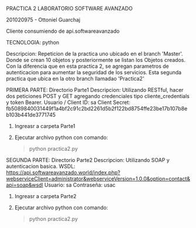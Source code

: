 PRACTICA 2
LABORATORIO 
SOFTWARE AVANZADO

201020975 - Ottoniel Guarchaj

Cliente consumiendo de api.softwareavanzado

TECNOLOGIA: python

Descripcion: Repeticion de la practica uno ubicado en el branch 'Master'. Donde se crean 10 objetos y posteriormente se listan los Objetos creados. Con la diferencia que en esta practica 2, se agregan parametros de autenticacion para aumentar la seguridad de los servicios.
Esta segunda practica que ubica en la otro branch llamadao 'Practica2'


PRIMERA PARTE: Directorio Parte1
Descripcion: Utilizando RESTful, hacer dos peticiones POST y GET agregando credenciales tipo cliente_credentials y token Bearer.
Usuario / Client ID: sa
Client Secret: fb5089840031449f1a4bf2c91c2bd2261d5b2f122bd8754ffe23be17b107b8eb103b441de3771745

1. Ingreasr a carpeta Parte1

2. Ejecutar archivo python con comando: 
	> python practica2.py



SEGUNDA PARTE: Directorio Parte2
Descripcion: Utilizando SOAP y autenticacion basica.
WSDL: https://api.softwareavanzado.world/index.php?webserviceClient=administrator&webserviceVersion=1.0.0&option=contact&api=soap&wsdl 
Usuario: sa
Contraseña: usac

1. Ingreasr a carpeta Parte2

2. Ejecutar archivo python con comando: 
	> python practica2.py
